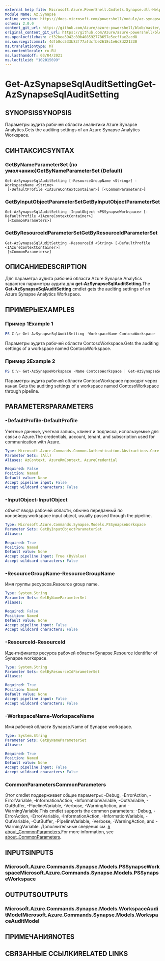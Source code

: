 ```yaml
---
external help file: Microsoft.Azure.PowerShell.Cmdlets.Synapse.dll-Help.xml
Module Name: Az.Synapse
online version: https://docs.microsoft.com/powershell/module/az.synapse/get-azsynapsesqlauditsetting
schema: 2.0.0
content_git_url: https://github.com/Azure/azure-powershell/blob/master/src/Synapse/Synapse/help/Get-AzSynapseSqlAuditSetting.md
original_content_git_url: https://github.com/Azure/azure-powershell/blob/master/src/Synapse/Synapse/help/Get-AzSynapseSqlAuditSetting.md
ms.openlocfilehash: cf32bea3942c89b408592778657e5ecffae2acd8
ms.sourcegitcommit: 4dfb0cc533b83f77afdcfbe2618c1e6c8d221330
ms.translationtype: MT
ms.contentlocale: ru-RU
ms.lasthandoff: 03/04/2021
ms.locfileid: "102015699"
---
```

# <span data-ttu-id="69e66-101">Get-AzSynapseSqlAuditSetting</span><span class="sxs-lookup"><span data-stu-id="69e66-101">Get-AzSynapseSqlAuditSetting</span></span>

## <span data-ttu-id="69e66-102">SYNOPSIS</span><span class="sxs-lookup"><span data-stu-id="69e66-102">SYNOPSIS</span></span>
<span data-ttu-id="69e66-103">Параметры аудита рабочей области аналитики Azure Synapse Analytics.</span><span class="sxs-lookup"><span data-stu-id="69e66-103">Gets the auditing settings of an Azure Synapse Analytics Workspace.</span></span>

## <span data-ttu-id="69e66-104">СИНТАКСИС</span><span class="sxs-lookup"><span data-stu-id="69e66-104">SYNTAX</span></span>

### <span data-ttu-id="69e66-105">GetByNameParameterSet (по умолчанию)</span><span class="sxs-lookup"><span data-stu-id="69e66-105">GetByNameParameterSet (Default)</span></span>
```
Get-AzSynapseSqlAuditSetting [-ResourceGroupName <String>] -WorkspaceName <String>
 [-DefaultProfile <IAzureContextContainer>] [<CommonParameters>]
```

### <span data-ttu-id="69e66-106">GetByInputObjectParameterSet</span><span class="sxs-lookup"><span data-stu-id="69e66-106">GetByInputObjectParameterSet</span></span>
```
Get-AzSynapseSqlAuditSetting -InputObject <PSSynapseWorkspace> [-DefaultProfile <IAzureContextContainer>]
 [<CommonParameters>]
```

### <span data-ttu-id="69e66-107">GetByResourceIdParameterSet</span><span class="sxs-lookup"><span data-stu-id="69e66-107">GetByResourceIdParameterSet</span></span>
```
Get-AzSynapseSqlAuditSetting -ResourceId <String> [-DefaultProfile <IAzureContextContainer>]
 [<CommonParameters>]
```

## <span data-ttu-id="69e66-108">ОПИСАНИЕ</span><span class="sxs-lookup"><span data-stu-id="69e66-108">DESCRIPTION</span></span>
<span data-ttu-id="69e66-109">Для параметра аудита рабочей области Azure Synapse Analytics задаются параметры аудита для **get-AzSynapseSqlAuditSetting.**</span><span class="sxs-lookup"><span data-stu-id="69e66-109">The **Get-AzSynapseSqlAuditSetting** cmdlet gets the auditing settings of an Azure Synapse Analytics Workspace.</span></span>

## <span data-ttu-id="69e66-110">ПРИМЕРЫ</span><span class="sxs-lookup"><span data-stu-id="69e66-110">EXAMPLES</span></span>

### <span data-ttu-id="69e66-111">Пример 1</span><span class="sxs-lookup"><span data-stu-id="69e66-111">Example 1</span></span>
```powershell
PS C:\> Get-AzSynapseSqlAuditSetting -WorkspaceName ContosoWorkspace
```

<span data-ttu-id="69e66-112">Параметры аудита рабочей области ContosoWorkspace.</span><span class="sxs-lookup"><span data-stu-id="69e66-112">Gets the auditing settings of a workspace named ContosoWorkspace.</span></span>

### <span data-ttu-id="69e66-113">Пример 2</span><span class="sxs-lookup"><span data-stu-id="69e66-113">Example 2</span></span>
```powershell
PS C:\> Get-AzSynapseWorkspace -Name ContosoWorkspace | Get-AzSynapseSqlAuditSetting
```

<span data-ttu-id="69e66-114">Параметры аудита рабочей области ContosoWorkspace проходят через канал.</span><span class="sxs-lookup"><span data-stu-id="69e66-114">Gets the auditing settings of a workspace named ContosoWorkspace through pipeline.</span></span>

## <span data-ttu-id="69e66-115">PARAMETERS</span><span class="sxs-lookup"><span data-stu-id="69e66-115">PARAMETERS</span></span>

### <span data-ttu-id="69e66-116">-DefaultProfile</span><span class="sxs-lookup"><span data-stu-id="69e66-116">-DefaultProfile</span></span>
<span data-ttu-id="69e66-117">Учетные данные, учетная запись, клиент и подписка, используемые для связи с Azure.</span><span class="sxs-lookup"><span data-stu-id="69e66-117">The credentials, account, tenant, and subscription used for communication with Azure.</span></span>

```yaml
Type: Microsoft.Azure.Commands.Common.Authentication.Abstractions.Core.IAzureContextContainer
Parameter Sets: (All)
Aliases: AzContext, AzureRmContext, AzureCredential

Required: False
Position: Named
Default value: None
Accept pipeline input: False
Accept wildcard characters: False
```

### <span data-ttu-id="69e66-118">-InputObject</span><span class="sxs-lookup"><span data-stu-id="69e66-118">-InputObject</span></span>
<span data-ttu-id="69e66-119">объект ввода рабочей области, обычно переданный по конвейеру.</span><span class="sxs-lookup"><span data-stu-id="69e66-119">workspace input object, usually passed through the pipeline.</span></span>

```yaml
Type: Microsoft.Azure.Commands.Synapse.Models.PSSynapseWorkspace
Parameter Sets: GetByInputObjectParameterSet
Aliases:

Required: True
Position: Named
Default value: None
Accept pipeline input: True (ByValue)
Accept wildcard characters: False
```

### <span data-ttu-id="69e66-120">-ResourceGroupName</span><span class="sxs-lookup"><span data-stu-id="69e66-120">-ResourceGroupName</span></span>
<span data-ttu-id="69e66-121">Имя группы ресурсов.</span><span class="sxs-lookup"><span data-stu-id="69e66-121">Resource group name.</span></span>

```yaml
Type: System.String
Parameter Sets: GetByNameParameterSet
Aliases:

Required: False
Position: Named
Default value: None
Accept pipeline input: False
Accept wildcard characters: False
```

### <span data-ttu-id="69e66-122">-ResourceId</span><span class="sxs-lookup"><span data-stu-id="69e66-122">-ResourceId</span></span>
<span data-ttu-id="69e66-123">Идентификатор ресурса рабочей области Synapse.</span><span class="sxs-lookup"><span data-stu-id="69e66-123">Resource identifier of Synapse workspace.</span></span>

```yaml
Type: System.String
Parameter Sets: GetByResourceIdParameterSet
Aliases:

Required: True
Position: Named
Default value: None
Accept pipeline input: False
Accept wildcard characters: False
```

### <span data-ttu-id="69e66-124">-WorkspaceName</span><span class="sxs-lookup"><span data-stu-id="69e66-124">-WorkspaceName</span></span>
<span data-ttu-id="69e66-125">Имя рабочей области Synapse.</span><span class="sxs-lookup"><span data-stu-id="69e66-125">Name of Synapse workspace.</span></span>

```yaml
Type: System.String
Parameter Sets: GetByNameParameterSet
Aliases:

Required: True
Position: Named
Default value: None
Accept pipeline input: False
Accept wildcard characters: False
```

### <span data-ttu-id="69e66-126">CommonParameters</span><span class="sxs-lookup"><span data-stu-id="69e66-126">CommonParameters</span></span>
<span data-ttu-id="69e66-127">Этот cmdlet поддерживает общие параметры: -Debug, -ErrorAction, -ErrorVariable, -InformationAction, -InformationVariable, -OutVariable, -OutBuffer, -PipelineVariable, -Verbose, -WarningAction, and -WarningVariable.</span><span class="sxs-lookup"><span data-stu-id="69e66-127">This cmdlet supports the common parameters: -Debug, -ErrorAction, -ErrorVariable, -InformationAction, -InformationVariable, -OutVariable, -OutBuffer, -PipelineVariable, -Verbose, -WarningAction, and -WarningVariable.</span></span> <span data-ttu-id="69e66-128">Дополнительные сведения см. [в about_CommonParameters.](http://go.microsoft.com/fwlink/?LinkID=113216)</span><span class="sxs-lookup"><span data-stu-id="69e66-128">For more information, see [about_CommonParameters](http://go.microsoft.com/fwlink/?LinkID=113216).</span></span>

## <span data-ttu-id="69e66-129">INPUTS</span><span class="sxs-lookup"><span data-stu-id="69e66-129">INPUTS</span></span>

### <span data-ttu-id="69e66-130">Microsoft.Azure.Commands.Synapse.Models.PSSynapseWorkspace</span><span class="sxs-lookup"><span data-stu-id="69e66-130">Microsoft.Azure.Commands.Synapse.Models.PSSynapseWorkspace</span></span>

## <span data-ttu-id="69e66-131">OUTPUTS</span><span class="sxs-lookup"><span data-stu-id="69e66-131">OUTPUTS</span></span>

### <span data-ttu-id="69e66-132">Microsoft.Azure.Commands.Synapse.Models.WorkspaceAuditModel</span><span class="sxs-lookup"><span data-stu-id="69e66-132">Microsoft.Azure.Commands.Synapse.Models.WorkspaceAuditModel</span></span>

## <span data-ttu-id="69e66-133">ПРИМЕЧАНИЯ</span><span class="sxs-lookup"><span data-stu-id="69e66-133">NOTES</span></span>

## <span data-ttu-id="69e66-134">СВЯЗАННЫЕ ССЫЛКИ</span><span class="sxs-lookup"><span data-stu-id="69e66-134">RELATED LINKS</span></span>
